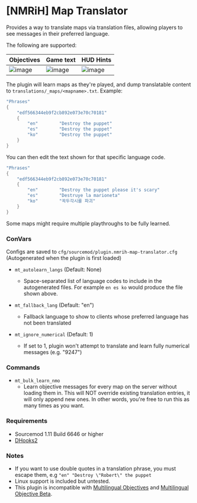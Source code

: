 # [NMRiH] Map Translator


Provides a way to translate maps via translation files, allowing players to see messages in their preferred language. 

The following are supported:

| Objectives | Game text | HUD Hints |
|------------|-----------|-----------|
| ![image](https://user-images.githubusercontent.com/11559683/127247238-c190ae46-24ac-453f-9e59-983bf2e5ba2f.png)        | ![image](https://user-images.githubusercontent.com/11559683/127247367-37e055ee-9c63-42c8-948d-ec4aeae1166f.png)       | ![image](https://user-images.githubusercontent.com/11559683/127247508-0e1fd033-9414-47f8-879c-d5bbd6336fec.png)       |



The plugin will learn maps as they're played, and dump translatable content to `translations/_maps/<mapname>.txt`. Example:

```cpp
"Phrases"
{
	"edf566344eb9f2cb892e073e70c70181"
	{
		"en"		"Destroy the puppet"
		"es"		"Destroy the puppet"
		"ko"		"Destroy the puppet"
	}
}
```

You can then edit the text shown for that specific language code.

```cpp
"Phrases"
{
	"edf566344eb9f2cb892e073e70c70181"
	{
		"en"		"Destroy the puppet please it's scary"
		"es"		"Destruye la marioneta"
		"ko"		"꼭두각시를 파괴"
	}
}
```

Some maps might require multiple playthroughs to be fully learned.

### ConVars

Configs are saved to `cfg/sourcemod/plugin.nmrih-map-translator.cfg` (Autogenerated when the plugin is first loaded)

- `mt_autolearn_langs` (Default: None) 
  - Space-separated list of language codes to include in the autogenerated files. For example `en es ko` would produce the file shown above.

- `mt_fallback_lang` (Default: "en")
  - Fallback language to show to clients whose preferred language has not been translated

- `mt_ignore_numerical` (Default: 1)
  - If set to 1, plugin won't attempt to translate and learn fully numerical messages (e.g. "9247")

### Commands

- `mt_bulk_learn_nmo` 
  - Learn objective messages for every map on the server without loading them in. This will NOT override existing translation entries, it will only append new ones. In other words, you're free to run this as many times as you want.

### Requirements
- Sourcemod 1.11 Build 6646 or higher
- [DHooks2](https://github.com/peace-maker/DHooks2/releases)

### Notes


- If you want to use double quotes in a translation phrase, you must escape them, e.g `"en" "Destroy \"Robert\" the puppet`
- Linux support is included but untested.
- This plugin is incompatible with [Multilingual Objectives](https://forums.alliedmods.net/showthread.php?p=2678257) and [Multilingual Objective Beta](https://forums.alliedmods.net/showthread.php?p=2305894).

